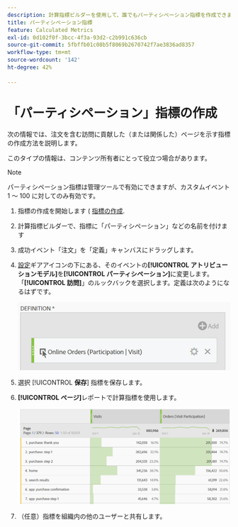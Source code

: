 ```yaml
---
description: 計算指標ビルダーを使用して、誰でもパーティシペーション指標を作成できます。
title: パーティシペーション指標
feature: Calculated Metrics
exl-id: 0d102f0f-3bcc-4f3a-93d2-c2b991c636cb
source-git-commit: 5fbffb01c08b5f8069b2670742f7ae3836ad8357
workflow-type: tm+mt
source-wordcount: '142'
ht-degree: 42%

---
```


# 「パーティシペーション」指標の作成

次の情報では、注文を含む訪問に貢献した（または関係した）ページを示す指標の作成方法を説明します。

このタイプの情報は、コンテンツ所有者にとって役立つ場合があります。

>[!NOTE]
>
>パーティシペーション指標は管理ツールで有効にできますが、カスタムイベント 1 ～ 100 に対してのみ有効です。

1. 指標の作成を開始します ( [指標の作成](/help/components/calc-metrics/cm-workflow/cm-build-metrics.md).
1. 計算指標ビルダーで、指標に「パーティシペーション」などの名前を付けます
1. 成功イベント「注文」を「定義」キャンバスにドラッグします。
1. [設定](/help/components/calc-metrics/cm-workflow/m-metric-type-alloc.md)ギアアイコンの下にある、そのイベントの&#x200B;**[!UICONTROL アトリビューションモデル]**&#x200B;を&#x200B;**[!UICONTROL パーティシペーション]**&#x200B;に変更します。「**[!UICONTROL 訪問]**」のルックバックを選択します。定義は次のようになるはずです。

   ![](assets/participation.png)

1. 選択 [!UICONTROL **保存**] 指標を保存します。
1. **[!UICONTROL ページ]**&#x200B;レポートで計算指標を使用します。

   ![](assets/participation-pages.png)

1. （任意）指標を組織内の他のユーザーと共有します。
